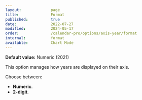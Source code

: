```yaml
---
layout:             page
title:              Format
published:          true
date:               2022-07-27
modified:           2024-05-17
order:              /calendar-pro/options/axis-year/format
internal:           format
available:          Chart Mode
---
```

**Default value:** Numeric (2021)

This option manages how years are displayed on their axis.

Choose between:
- **Numeric**.
- **2-digit**.
